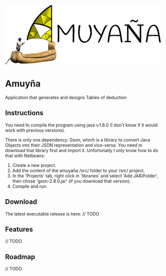 ![Chuyma](https://github.com/CREAR-ASBL/amuya-a/blob/master/logo.v.2.png)

# Amuyña
Application that generates and designs Tables of deduction

## Instructions
You need to compile the program using java v.1.8.0 (I don't know if it would work with previous versions).

There is only one dependency: Gson, which is a library to convert Java Objects into their JSON representation and vice-versa. You need to download that library first and import it. Unfortunatly I only know how to do that with Netbeans:

1. Create a new project.
2. Add the content of the amuyaña /src/ folder to your /src/ project.
3. In the 'Projects' tab, right click in 'libraries' and select 'Add JAR/Folder', then chose 'gson-2.8.0.jar' (if you download that version).
4. Compile and run.

## Download
The latest executable release is here: // TODO 

## Features
// TODO

## Roadmap
// TODO